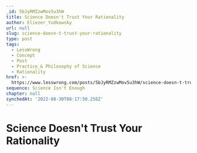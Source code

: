 ```yaml
---
_id: 5bJyRMZzwMov5u3hW
title: Science Doesn't Trust Your Rationality
author: Eliezer_Yudkowsky
url: null
slug: science-doesn-t-trust-your-rationality
type: post
tags:
  - LessWrong
  - Concept
  - Post
  - Practice_& Philosophy of Science
  - Rationality
href: >-
  https://www.lesswrong.com/posts/5bJyRMZzwMov5u3hW/science-doesn-t-trust-your-rationality
sequence: Science Isn't Enough
chapter: null
synchedAt: '2022-08-30T08:17:50.256Z'
---
```


# Science Doesn't Trust Your Rationality
